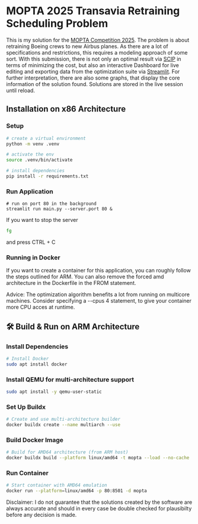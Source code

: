 # MOPTA 2025 Transavia Retraining Scheduling Problem

This is my solution for the [MOPTA Competition 2025](https://coral.ise.lehigh.edu/mopta2025/competition/). The problem is about retraining Boeing crews to new Airbus planes. As there are a lot of specifications and restrictions, this requires a modeling approach of some sort.
With this submission, there is not only an optimal result via [SCIP](https://www.scipopt.org) in terms of minimizing the cost, but also an interactive Dashboard for live editing and exporting data from the optimization suite via [Streamlit](https://streamlit.io/). For further interpretation, there are also some graphs, that display the core information of the solution found. Solutions are stored in the live session until reload.


## Installation on x86 Architecture

### Setup

```bash
# create a virtual environment
python -m venv .venv

# activate the env
source .venv/bin/activate

# install dependencies
pip install -r requirements.txt
```

### Run Application

```
# run on port 80 in the background
streamlit run main.py --server.port 80 &
```

If you want to stop the server

```bash
fg
```

and press CTRL + C

### Running in Docker

If you want to create a container for this application, you can roughly follow the steps outlined for ARM.
You can also remove the forced amd architecture in the Dockerfile in the FROM statement.

Advice: The optimization algorithm benefits a lot from running on multicore machines. Consider specifying a --cpus 4 statement, to give your container more CPU acces at runtime.


## 🛠  Build & Run on ARM Architecture

### Install Dependencies
```bash
# Install Docker
sudo apt install docker
```

### Install QEMU for multi-architecture support
```bash
sudo apt install -y qemu-user-static
```

### Set Up Buildx
```bash
# Create and use multi-architecture builder
docker buildx create --name multiarch --use
```

### Build Docker Image
```bash
# Build for AMD64 architecture (from ARM host)
docker buildx build --platform linux/amd64 -t mopta --load --no-cache .
```

### Run Container
```bash
# Start container with AMD64 emulation
docker run --platform=linux/amd64 -p 80:8501 -d mopta
```

Disclaimer: I do not guarantee that the solutions created by the software are always accurate and should in every case be double checked for plausibilty before any decision is made.
